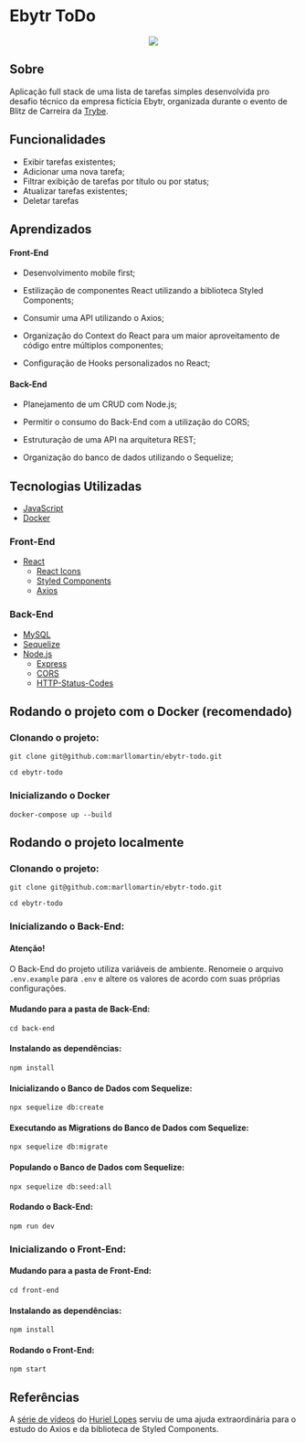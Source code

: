 # Ebytr ToDo

<div align="center">
<img src=https://i.imgur.com/3MpfU57.png>
</div>

## Sobre
Aplicação full stack de uma lista de tarefas simples desenvolvida pro desafio técnico da empresa fictícia Ebytr, organizada durante o evento de Blitz de Carreira da [Trybe](https://www.betrybe.com/).

## Funcionalidades
- Exibir tarefas existentes;
- Adicionar uma nova tarefa;
- Filtrar exibição de tarefas por título ou por status;
- Atualizar tarefas existentes;
- Deletar tarefas


## Aprendizados

#### Front-End

   * Desenvolvimento mobile first;

   * Estilização de componentes React utilizando a biblioteca Styled Components;
    
   * Consumir uma API utilizando o Axios;

   * Organização do Context do React para um maior aproveitamento de código entre múltiplos componentes;

   * Configuração de Hooks personalizados no React;
   
#### Back-End

  * Planejamento de um CRUD com Node.js;

  * Permitir o consumo do Back-End com a utilização do CORS;

  * Estruturação de uma API na arquitetura REST;

  * Organização do banco de dados utilizando o Sequelize;


## Tecnologias Utilizadas
* [JavaScript](https://www.javascript.com/)
* [Docker](https://www.docker.com/)
### Front-End
* [React](https://reactjs.org/)
  * [React Icons](https://react-icons.github.io/react-icons/)
  * [Styled Components](https://styled-components.com/)
  * [Axios](https://axios-http.com/ptbr/docs/intro)

### Back-End
* [MySQL](https://www.mysql.com/)
* [Sequelize](https://sequelize.org/)
* [Node.js](https://nodejs.org/en/)
  * [Express](https://expressjs.com/pt-br/)
  * [CORS](https://www.npmjs.com/package/cors)
  * [HTTP-Status-Codes](https://www.npmjs.com/package/http-status-codes)

## Rodando o projeto com o Docker (recomendado)

### Clonando o projeto:
```
git clone git@github.com:marllomartin/ebytr-todo.git

cd ebytr-todo
```
### Inicializando o Docker
```
docker-compose up --build
```

## Rodando o projeto localmente

### Clonando o projeto:
```
git clone git@github.com:marllomartin/ebytr-todo.git

cd ebytr-todo
```


### Inicializando o Back-End:
#### Atenção!
O Back-End do projeto utiliza variáveis de ambiente. Renomeie o arquivo `.env.example` para `.env` e altere os valores de acordo com suas próprias configurações.

#### Mudando para a pasta de Back-End:
```
cd back-end
```
#### Instalando as dependências:
```
npm install
```
#### Inicializando o Banco de Dados com Sequelize:
```
npx sequelize db:create
```
#### Executando as Migrations do Banco de Dados com Sequelize:
```
npx sequelize db:migrate
```
#### Populando o Banco de Dados com Sequelize:
```
npx sequelize db:seed:all
```
#### Rodando o Back-End:
```
npm run dev
```

### Inicializando o Front-End:
#### Mudando para a pasta de Front-End:
```
cd front-end
```
#### Instalando as dependências:
```
npm install
```
#### Rodando o Front-End:
```
npm start
```

## Referências

A [série de vídeos](https://youtube.com/playlist?list=PL8YNlUoOZkkY8wjaI2t8DfvysoysmMLCv) do [Huriel Lopes](https://github.com/huri3l) serviu de uma ajuda extraordinária para o estudo do Axios e da biblioteca de Styled Components.

